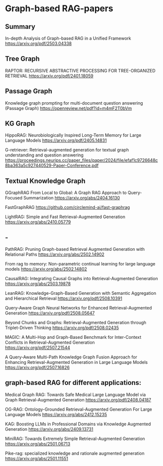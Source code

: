 # Graph-based RAG-papers

## Summary
In-depth Analysis of Graph-based RAG in a Unified Framework
https://arxiv.org/pdf/2503.04338

## Tree Graph
RAPTOR: RECURSIVE ABSTRACTIVE PROCESSING FOR TREE-ORGANIZED RETRIEVAL
https://arxiv.org/pdf/2401.18059

## Passage Graph
Knowledge graph prompting for multi-document question answering (Passage Graph)
https://openreview.net/pdf?id=m4mF2T0bVm

## KG Graph
HippoRAG: Neurobiologically Inspired Long-Term Memory for Large Language Models
https://arxiv.org/pdf/2405.14831

G-retriever: Retrieval-augmented generation for textual graph understanding and question answering
https://proceedings.neurips.cc/paper_files/paper/2024/file/efaf1c9726648c8ba363a5c927440529-Paper-Conference.pdf

## Textual Knowledge Graph
GGraphRAG
From Local to Global: A Graph RAG Approach to Query-Focused Summarization 
https://arxiv.org/abs/2404.16130

FastGraphRAG
https://github.com/circlemind-ai/fast-graphrag

LightRAG: Simple and Fast Retrieval-Augmented Generation
https://arxiv.org/abs/2410.05779



## -
PathRAG: Pruning Graph-based Retrieval Augmented Generation with Relational Paths
https://arxiv.org/abs/2502.14902

From rag to memory: Non-parametric continual learning for large language models
https://arxiv.org/abs/2502.14802

CausalRAG: Integrating Causal Graphs into Retrieval-Augmented Generation
https://arxiv.org/abs/2503.19878

LeanRAG: Knowledge-Graph-Based Generation with Semantic Aggregation and Hierarchical Retrieval
https://arxiv.org/pdf/2508.10391

Query-Aware Graph Neural Networks for Enhanced Retrieval-Augmented Generation
https://arxiv.org/pdf/2508.05647

Beyond Chunks and Graphs: Retrieval-Augmented Generation through Triplet-Driven Thinking
https://arxiv.org/pdf/2508.02435

MAGIC: A Multi-Hop and Graph-Based Benchmark for Inter-Context Conflicts in Retrieval-Augmented Generation
https://arxiv.org/pdf/2507.21544

A Query-Aware Multi-Path Knowledge Graph Fusion Approach for Enhancing Retrieval-Augmented Generation in Large Language Models
https://arxiv.org/pdf/2507.16826



## graph-based RAG for different applications:
Medical Graph RAG: Towards Safe Medical Large Language Model via Graph Retrieval-Augmented Generation
https://arxiv.org/pdf/2408.04187

OG-RAG: Ontology-Grounded Retrieval-Augmented Generation For Large Language Models
https://arxiv.org/abs/2412.15235

KAG: Boosting LLMs in Professional Domains via Knowledge Augmented Generation
https://arxiv.org/abs/2409.13731

MiniRAG: Towards Extremely Simple Retrieval-Augmented Generation
https://arxiv.org/abs/2501.06713

Pike-rag: specialized knowledge and rationale augmented generation
https://arxiv.org/abs/2501.11551

